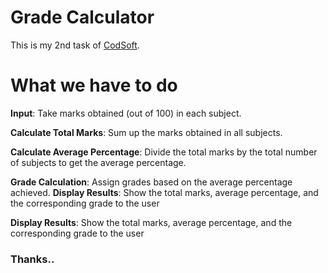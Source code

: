 # Grade Calculator
This is my 2nd task of [CodSoft](https://www.codsoft.in).

# What we have to do
**Input**: Take marks obtained (out of 100) in each subject.

**Calculate Total Marks**: Sum up the marks obtained in all subjects.

**Calculate Average Percentage**: Divide the total marks by the total number of subjects to get the
average percentage.

**Grade Calculation**: Assign grades based on the average percentage achieved.
**Display Results**: Show the total marks, average percentage, and the corresponding grade to the user

**Display Results**: Show the total marks, average percentage, and the corresponding grade to the user
### Thanks..
